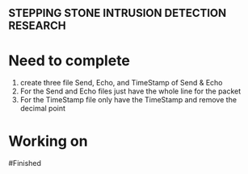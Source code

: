 ## STEPPING STONE INTRUSION DETECTION RESEARCH


# Need to complete
1. create three file Send, Echo, and TimeStamp of Send & Echo
2. For the Send and Echo files just have the whole line for the packet
3. For the TimeStamp file only have the TimeStamp and remove the decimal point

# Working on


#Finished


